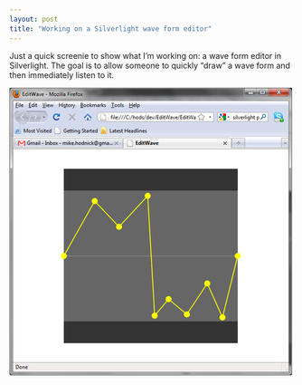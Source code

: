 ```yaml
---
layout: post
title: "Working on a Silverlight wave form editor"
---
```



<p>Just a quick screenie to show what I&#8217;m working on: a wave form editor in Silverlight.  The goal is to allow someone to quickly &#8220;draw&#8221; a wave form and then immediately listen to it.</p>




  
<p><img src="/hodsmedia/309766554_1.png" alt=""/></p>




